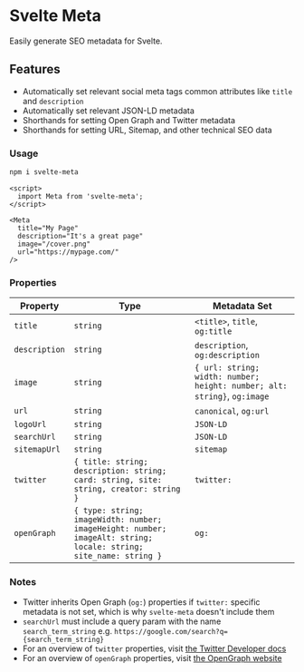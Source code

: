 # Svelte Meta

Easily generate SEO metadata for Svelte.

## Features

- Automatically set relevant social meta tags common attributes like `title` and `description`
- Automatically set relevant JSON-LD metadata
- Shorthands for setting Open Graph and Twitter metadata
- Shorthands for setting URL, Sitemap, and other technical SEO data

### Usage

```sh
npm i svelte-meta
```

```svelte
<script>
  import Meta from 'svelte-meta';
</script>

<Meta
  title="My Page"
  description="It's a great page"
  image="/cover.png"
  url="https://mypage.com/"
/>
```

### Properties

| Property      | Type                                                                                                             | Metadata Set                                                             |
| ------------- | ---------------------------------------------------------------------------------------------------------------- | ------------------------------------------------------------------------ |
| `title`       | `string`                                                                                                         | `<title>`, `title`, `og:title`                                           |
| `description` | `string`                                                                                                         | `description`, `og:description`                                          |
| `image`       | `string`                                                                                                         | `{ url: string; width: number; height: number; alt: string}`, `og:image` |
| `url`         | `string`                                                                                                         | `canonical`, `og:url`                                                    |
| `logoUrl`     | `string`                                                                                                         | `JSON-LD`                                                                |
| `searchUrl`   | `string`                                                                                                         | `JSON-LD`                                                                |
| `sitemapUrl`  | `string`                                                                                                         | `sitemap`                                                                |
| `twitter`     | `{ title: string; description: string; card: string, site: string, creator: string }`                            | `twitter:`                                                               |
| `openGraph`   | `{ type: string; imageWidth: number; imageHeight: number; imageAlt: string; locale: string; site_name: string }` | `og:`                                                                    |

### Notes

- Twitter inherits Open Graph (`og:`) properties if `twitter:` specific metadata is not set, which is why `svelte-meta` doesn't include them
- `searchUrl` must include a query param with the name `search_term_string` e.g. `https://google.com/search?q={search_term_string}`
- For an overview of `twitter` properties, visit [the Twitter Developer docs](https://developer.twitter.com/en/docs/twitter-for-websites/cards/overview/markup)
- For an overview of `openGraph` properties, visit [the OpenGraph website](https://ogp.me/)
